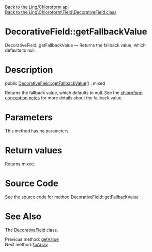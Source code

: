 [Back to the Ling/Chloroform api](https://github.com/lingtalfi/Chloroform/blob/master/doc/api/Ling/Chloroform.md)<br>
[Back to the Ling\Chloroform\Field\DecorativeField class](https://github.com/lingtalfi/Chloroform/blob/master/doc/api/Ling/Chloroform/Field/DecorativeField.md)


DecorativeField::getFallbackValue
================



DecorativeField::getFallbackValue — Returns the fallback value, which defaults to null.




Description
================


public [DecorativeField::getFallbackValue](https://github.com/lingtalfi/Chloroform/blob/master/doc/api/Ling/Chloroform/Field/DecorativeField/getFallbackValue.md)() : mixed




Returns the fallback value, which defaults to null.
See the [chloroform conception notes](https://github.com/lingtalfi/Chloroform/blob/master/doc/pages/chloroform-discussion.md) for more details about the fallback value.




Parameters
================

This method has no parameters.


Return values
================

Returns mixed.








Source Code
===========
See the source code for method [DecorativeField::getFallbackValue](https://github.com/lingtalfi/Chloroform/blob/master/Field/DecorativeField.php#L131-L134)


See Also
================

The [DecorativeField](https://github.com/lingtalfi/Chloroform/blob/master/doc/api/Ling/Chloroform/Field/DecorativeField.md) class.

Previous method: [getValue](https://github.com/lingtalfi/Chloroform/blob/master/doc/api/Ling/Chloroform/Field/DecorativeField/getValue.md)<br>Next method: [toArray](https://github.com/lingtalfi/Chloroform/blob/master/doc/api/Ling/Chloroform/Field/DecorativeField/toArray.md)<br>

